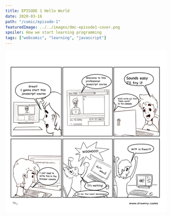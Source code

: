```yaml
---
title: EPISODE 1 Hello World
date: 2020-03-16
path: "/comic/episode-1"
featuredImage: ../../images/dmc-episode1-cover.png
spoiler: How we start learning programming
tags: ["webcomic", "learning", "javascript"]
---
```


![Comic 1](../../images/dmc-episode-1.png)
